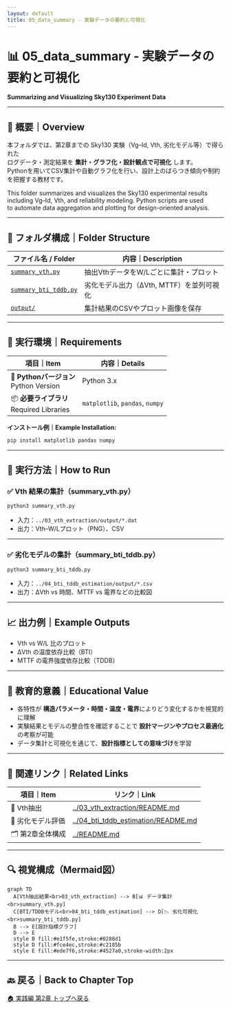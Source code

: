 ```yaml
---
layout: default
title: 05_data_summary - 実験データの要約と可視化
---
```


# 📊 05_data_summary - 実験データの要約と可視化  
**Summarizing and Visualizing Sky130 Experiment Data**

---

## 📄 概要｜Overview

本フォルダでは、第2章までの Sky130 実験（Vg–Id, Vth, 劣化モデル等）で得られた  
ログデータ・測定結果を **集計・グラフ化・設計観点で可視化** します。  
Pythonを用いてCSV集計や自動グラフ化を行い、設計上のばらつき傾向や制約を把握する教材です。

This folder summarizes and visualizes the Sky130 experimental results  
including Vg–Id, Vth, and reliability modeling. Python scripts are used  
to automate data aggregation and plotting for design-oriented analysis.

---

## 📁 フォルダ構成｜Folder Structure

| ファイル名 / Folder | 内容｜Description |
|---------------------|---------------------------------------------|
| [`summary_vth.py`](./summary_vth.py) | 抽出VthデータをW/Lごとに集計・プロット |
| [`summary_bti_tddb.py`](./summary_bti_tddb.py) | 劣化モデル出力（ΔVth, MTTF）を並列可視化 |
| [`output/`](./output/) | 集計結果のCSVやプロット画像を保存 |

---

## 🔧 実行環境｜Requirements

| 項目｜Item | 内容｜Details |
|------------|------------------------|
| 🐍 **Pythonバージョン**<br>Python Version | Python 3.x |
| 📦 **必要ライブラリ**<br>Required Libraries | `matplotlib`, `pandas`, `numpy` |

**インストール例｜Example Installation:**

```bash
pip install matplotlib pandas numpy
```

---

## 🚀 実行方法｜How to Run

### ✅ Vth 結果の集計（summary_vth.py）

```bash
python3 summary_vth.py
```

- 入力：`../03_vth_extraction/output/*.dat`
- 出力：Vth–W/Lプロット（PNG）、CSV

---

### ✅ 劣化モデルの集計（summary_bti_tddb.py）

```bash
python3 summary_bti_tddb.py
```

- 入力：`../04_bti_tddb_estimation/output/*.csv`
- 出力：ΔVth vs 時間、MTTF vs 電界などの比較図

---

## 📈 出力例｜Example Outputs

- Vth vs W/L 比のプロット
- ΔVth の温度依存比較（BTI）
- MTTF の電界強度依存比較（TDDB）

---

## 🧠 教育的意義｜Educational Value

- 各特性が **構造パラメータ・時間・温度・電界**によりどう変化するかを視覚的に理解
- 実験結果とモデルの整合性を確認することで **設計マージンやプロセス最適化**の考察が可能
- データ集計と可視化を通じて、**設計指標としての意味づけ**を学習

---

## 🔗 関連リンク｜Related Links

| 項目｜Item | リンク｜Link |
|--------|-------------------------|
| 📘 Vth抽出 | [../03_vth_extraction/README.md](../03_vth_extraction/README.md) |
| 📘 劣化モデル評価 | [../04_bti_tddb_estimation/README.md](../04_bti_tddb_estimation/README.md) |
| 🗂️ 第2章全体構成 | [../README.md](../README.md) |

---

## 🔍 視覚構成（Mermaid図）

```
graph TD
  A[Vth抽出結果<br>03_vth_extraction] --> B[📊 データ集計<br>summary_vth.py]
  C[BTI/TDDBモデル<br>04_bti_tddb_estimation] --> D[📉 劣化可視化<br>summary_bti_tddb.py]
  B --> E[設計指標グラフ]
  D --> E
  style B fill:#e1f5fe,stroke:#0288d1
  style D fill:#fce4ec,stroke:#c2185b
  style E fill:#ede7f6,stroke:#4527a0,stroke-width:2px
```

---

## 🔙 戻る｜Back to Chapter Top

[🏠 実践編 第2章 トップへ戻る](../README.md)
